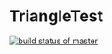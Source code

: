 # TriangleTest
[![build status of master](https://travis-ci.org/tsmith567/Triangle567.svg?branch=master)](https://travis-ci.org/Mandalorean/TriangleTest)
